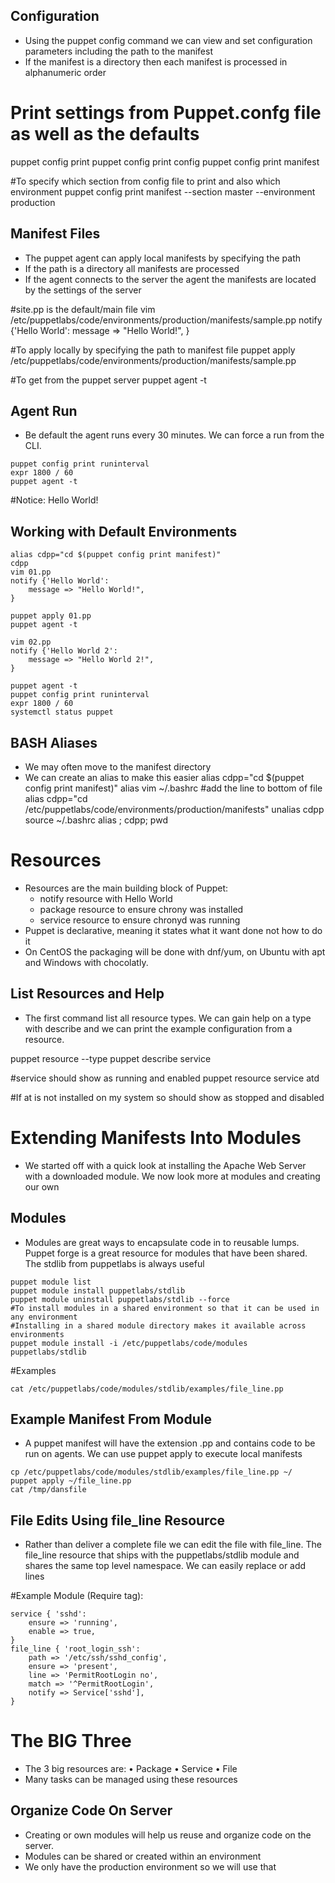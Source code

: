 ## Configuration
 - Using the puppet config command we can view and set configuration parameters including the path to the manifest
 - If the manifest is a directory then each manifest is processed in alphanumeric order
# Print settings from Puppet.confg file as well as the defaults
puppet config print
puppet config print config
puppet config print manifest

#To specify which section from config file to print and also which environment
puppet config print manifest --section master --environment production

## Manifest Files
 - The puppet agent can apply local manifests by specifying the path
 - If the path is a directory all manifests are processed
 - If the agent connects to the server the agent the manifests are located by the settings of the server

#site.pp is the default/main file
vim /etc/puppetlabs/code/environments/production/manifests/sample.pp
notify {'Hello World':
	message => "Hello World!",
}

#To apply locally by specifying the path to manifest file
puppet apply /etc/puppetlabs/code/environments/production/manifests/sample.pp

#To get from the puppet server
puppet agent -t

## Agent Run
 - Be default the agent runs every 30 minutes. We can force a run from the CLI.
```
puppet config print runinterval
expr 1800 / 60
puppet agent -t
```
#Notice: Hello World!

## Working with Default Environments
```
alias cdpp="cd $(puppet config print manifest)"
cdpp
vim 01.pp
notify {'Hello World':
	message => "Hello World!",
}
```

```
puppet apply 01.pp
puppet agent -t
```
```
vim 02.pp
notify {'Hello World 2':
	message => "Hello World 2!",
}
```
```
puppet agent -t
puppet config print runinterval
expr 1800 / 60
systemctl status puppet
```
## BASH Aliases
 - We may often move to the manifest directory
 - We can create an alias to make this easier
alias cdpp="cd $(puppet config print manifest)"
alias
vim ~/.bashrc #add the line to bottom of file
alias cdpp="cd /etc/puppetlabs/code/environments/production/manifests"
unalias cdpp
source ~/.bashrc
alias ; cdpp; pwd

# Resources
 - Resources are the main building block of Puppet:
	- notify resource with Hello World
	- package resource to ensure chrony was installed
	- service resource to ensure chronyd was running
 - Puppet is declarative, meaning it states what it want done not how to do it
 - On CentOS the packaging will be done with dnf/yum, on Ubuntu with apt and Windows with chocolatly.

## List Resources and Help
 - The first command list all resource types. We can gain help on a type with describe and we can print the example configuration from a resource.

puppet resource --type
puppet describe service

#service should show as running and enabled
puppet resource service atd

#If at is not installed on my system so should show as stopped and disabled

# Extending Manifests Into Modules
 - We started off with a quick look at installing the Apache Web Server with a downloaded module. We now look more at modules and creating our own

## Modules
 - Modules are great ways to encapsulate code in to reusable lumps. Puppet forge is a great resource for modules that have been shared. The stdlib from puppetlabs is always useful
```
puppet module list
puppet module install puppetlabs/stdlib
puppet module uninstall puppetlabs/stdlib --force
#To install modules in a shared environment so that it can be used in any environment
#Installing in a shared module directory makes it available across environments
puppet module install -i /etc/puppetlabs/code/modules puppetlabs/stdlib
```

#Examples
```
cat /etc/puppetlabs/code/modules/stdlib/examples/file_line.pp
```

## Example Manifest From Module
 - A puppet manifest will have the extension .pp and contains code to be run on agents. We can use puppet apply to execute local manifests
```
cp /etc/puppetlabs/code/modules/stdlib/examples/file_line.pp ~/
puppet apply ~/file_line.pp
cat /tmp/dansfile
```

## File Edits Using file_line Resource
 - Rather than deliver a complete file we can edit the file with file_line. The file_line resource that ships with the puppetlabs/stdlib module and shares the same top level namespace. We can easily replace or add lines

#Example Module (Require tag):
```
service { 'sshd':
	ensure => 'running',
	enable => true,
}
file_line { 'root_login_ssh':
	path => '/etc/ssh/sshd_config',
	ensure => 'present',
	line => 'PermitRootLogin no',
	match => '^PermitRootLogin',
	notify => Service['sshd'],
}
```

# The BIG Three
 - The 3 big resources are:
	• Package
	• Service
	• File
 - Many tasks can be managed using	these resources

## Organize Code On Server
 - Creating or own modules will help us reuse and organize code on the server.
 - Modules can be shared or created within an environment
 - We only have the production environment so we will use that
